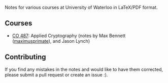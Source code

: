 Notes for various courses at University of Waterloo in LaTeX/PDF format.

## Courses

- [CO 487](http://www.ucalendar.uwaterloo.ca/1415/COURSE/course-CO.html#CO487): Applied Cryptography (notes by Max Bennett ([maximusprimate](https://github.com/maximusprimate)), and Jason Lynch)

## Contributing

If you find any mistakes in the notes and would like to have them corrected,
please submit a pull request or create an issue :).
